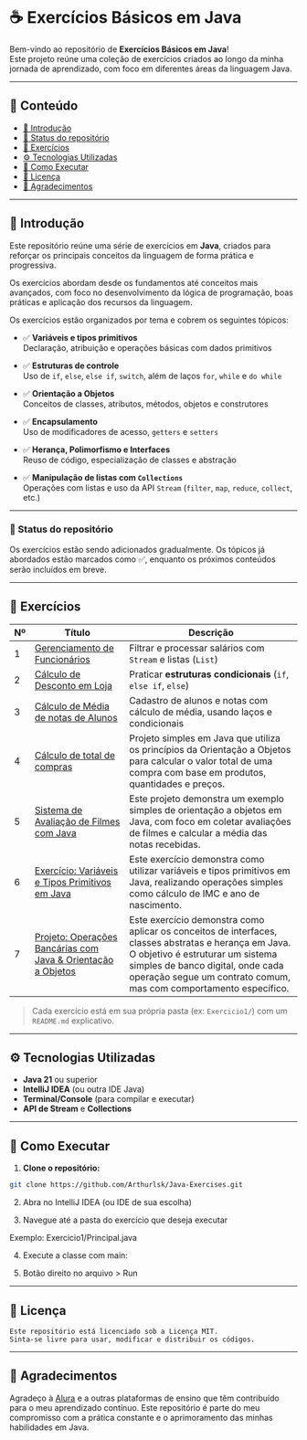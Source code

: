 # ☕ Exercícios Básicos em Java

Bem-vindo ao repositório de **Exercícios Básicos em Java**!  
Este projeto reúne uma coleção de exercícios criados ao longo da minha jornada de aprendizado, com foco em diferentes áreas da linguagem Java.  

---

## 📑 Conteúdo

- [📝 Introdução](#-introdução)
- [🚧 Status do repositório](#-status-do-repositório)
- [📂 Exercícios](#-exercícios)
- [⚙️ Tecnologias Utilizadas](#️-tecnologias-utilizadas)
- [🚀 Como Executar](#-como-executar)
- [📄 Licença](#-licença)
- [🙌 Agradecimentos](#-agradecimentos)

---

## 📝 Introdução

Este repositório reúne uma série de exercícios em **Java**, criados para reforçar os principais conceitos da linguagem de forma prática e progressiva.

Os exercícios abordam desde os fundamentos até conceitos mais avançados, com foco no desenvolvimento da lógica de programação, boas práticas e aplicação dos recursos da linguagem.


Os exercícios estão organizados por tema e cobrem os seguintes tópicos:

- ✅ **Variáveis e tipos primitivos**  
  Declaração, atribuição e operações básicas com dados primitivos

- ✅ **Estruturas de controle**  
  Uso de `if`, `else`, `else if`, `switch`, além de laços `for`, `while` e `do while`

- ✅ **Orientação a Objetos**  
  Conceitos de classes, atributos, métodos, objetos e construtores

- ✅ **Encapsulamento**  
  Uso de modificadores de acesso, `getters` e `setters`

- ✅ **Herança, Polimorfismo e Interfaces**  
  Reuso de código, especialização de classes e abstração

- ✅ **Manipulação de listas com `Collections`**  
  Operações com listas e uso da API `Stream` (`filter`, `map`, `reduce`, `collect`, etc.)

  
---

### 🚧 Status do repositório

Os exercícios estão sendo adicionados gradualmente. Os tópicos já abordados estão marcados como ✅, enquanto os próximos conteúdos serão incluídos em breve.




---

## 📂 Exercícios

| Nº | Título                                                | Descrição                                                                    |
|----|-------------------------------------------------------|------------------------------------------------------------------------------|
| 1  | [Gerenciamento de Funcionários](src/Exercicio1)       | Filtrar e processar salários com `Stream` e listas (`List`)                  |
| 2  | [Cálculo de Desconto em Loja](src/Exercicio2)         | Praticar **estruturas condicionais** (`if`, `else if`, `else`)               |
| 3  | [Cálculo de Média de notas de Alunos](src/Exercicio3) | Cadastro de alunos e notas com cálculo de média, usando laços e condicionais 
| 4  | [Cálculo de total de compras](src/Exercicio4)         | Projeto simples em Java que utiliza os princípios da Orientação a Objetos para calcular o valor total de uma compra com base em produtos, quantidades e preços.|
| 5  | [Sistema de Avaliação de Filmes com Java ](src/Exercicio5) | Este projeto demonstra um exemplo simples de orientação a objetos em Java, com foco em coletar avaliações de filmes e calcular a média das notas recebidas.|
| 6  | [Exercício: Variáveis e Tipos Primitivos em Java ](src/Exercicio6) | Este exercício demonstra como utilizar variáveis e tipos primitivos em Java, realizando operações simples como cálculo de IMC e ano de nascimento.|
| 7  | [Projeto: Operações Bancárias com Java & Orientação a Objetos ](src/Exercicio7) | Este exercício demonstra como aplicar os conceitos de interfaces, classes abstratas e herança em Java. O objetivo é estruturar um sistema simples de banco digital, onde cada operação segue um contrato comum, mas com comportamento específico.|


> Cada exercício está em sua própria pasta (ex: `Exercicio1/`) com um `README.md` explicativo.

---

## ⚙️ Tecnologias Utilizadas

- **Java 21** ou superior
- **IntelliJ IDEA** (ou outra IDE Java)
- **Terminal/Console** (para compilar e executar)
- **API de Stream** e **Collections**

---

## 🚀 Como Executar

1. **Clone o repositório:**

```bash
git clone https://github.com/Arthurlsk/Java-Exercises.git
```
2. Abra no IntelliJ IDEA (ou IDE de sua escolha)

3. Navegue até a pasta do exercício que deseja executar

Exemplo: Exercicio1/Principal.java

4. Execute a classe com main:

5. Botão direito no arquivo > Run


---

## 📄 Licença
```
Este repositório está licenciado sob a Licença MIT.
Sinta-se livre para usar, modificar e distribuir os códigos.
```

---

## 🙌 Agradecimentos
Agradeço à [Alura](https://www.alura.com.br/?utm_term=alura&utm_campaign=%5BSearch%5D%20%5BPerformance%5D%20-%20Institucional&utm_source=bing&utm_medium=cpc&utm_content=73598845598993&campaign_id=566118231&utm_id=566118231_1177577964362469_73598845598993&hsa_acc=138072252&hsa_grp=1177577964362469&hsa_ad=73598845598993&hsa_src=o&hsa_tgt=kwd-73598817883911:loc-20&hsa_kw=alura&hsa_mt=e&hsa_net=bing&hsa_ver=3%20&hsa_cam=566118231&msclkid=38ae809fdc321758b6ede8ed7e62caa4) e a outras plataformas de ensino que têm contribuído para o meu aprendizado contínuo.
Este repositório é parte do meu compromisso com a prática constante e o aprimoramento das minhas habilidades em Java.

